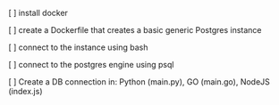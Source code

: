[ ] install  docker

[ ] create a Dockerfile that creates a basic generic Postgres instance

[ ] connect to the instance using bash

[ ] connect to the postgres engine using psql

[ ] Create a DB connection in: Python (main.py), GO (main.go), NodeJS (index.js)
